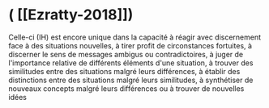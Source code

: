 # ( [[Ezratty-2018]])


Celle-ci (IH) est encore unique dans la capacité à réagir avec discernement face à des situations nouvelles, à tirer profit de circonstances fortuites, à discerner le sens de messages ambigus ou contradictoires, à juger de l'importance relative de différents éléments d'une situation, à trouver des similitudes entre des situations malgré leurs différences, à établir des distinctions entre des situations malgré leurs similitudes, à synthétiser de nouveaux concepts malgré leurs différences ou à trouver de nouvelles idées



